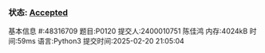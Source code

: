 ### 状态: [Accepted](http://dsbpython.openjudge.cn/dspythonbook/solution/48316709/)
基本信息
#:48316709
题目:P0120
提交人:2400010751 陈佳鸿
内存:4024kB
时间:59ms
语言:Python3
提交时间:2025-02-20 21:05:04
```
